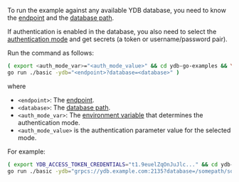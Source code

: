 To run the example against any available YDB database, you need to know the [endpoint](../../../../../concepts/connect.md#endpoint) and the [database path](../../../../../concepts/connect.md#database).

If authentication is enabled in the database, you also need to select the [authentication mode](../../../../../concepts/auth.md) and get secrets (a token or username/password pair).

Run the command as follows:

```bash
( export <auth_mode_var>="<auth_mode_value>" && cd ydb-go-examples && \
go run ./basic -ydb="<endpoint>?database=<database>" )
```

where

- `<endpoint>`: The [endpoint](../../../../../concepts/connect.md#endpoint).
- `<database>`: The [database path](../../../../../concepts/connect.md#database).
- `<auth_mode_var>`: The [environment variable](../../../auth.md#env) that determines the authentication mode.
- `<auth_mode_value>` is the authentication parameter value for the selected mode.

For example:

```bash
( export YDB_ACCESS_TOKEN_CREDENTIALS="t1.9euelZqOnJuJlc..." && cd ydb-go-examples && \
go run ./basic -ydb="grpcs://ydb.example.com:2135?database=/somepath/somelocation" )
```
